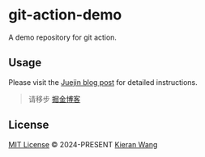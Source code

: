 # git-action-demo

A demo repository for git action.

## Usage

Please visit the [Juejin blog post](https://juejin.cn/post/7529430220152406042) for detailed instructions.

> 请移步 [掘金博客](https://juejin.cn/post/7529430220152406042)

## License

[MIT License](./LICENSE) © 2024-PRESENT [Kieran Wang](https://github.com/kieranwv/)
